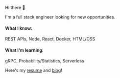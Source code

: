 Hi there :wave:

I'm a full stack engineer looking for new opportunities.

#### What I know:

REST APIs, Node, React, Docker, HTML/CSS

#### What I'm learning:

gRPC, Probability/Statistics, Serverless

Here's my [resume](https://github.com/camachom/camachom/blob/master/martin_camacho_resume.pdf) and [blog](https://camachom.github.io)!
